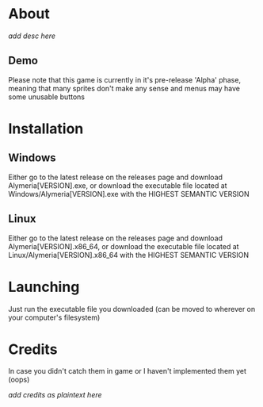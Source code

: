 # About

*add desc here*

## Demo
Please note that this game is currently in it's pre-release 'Alpha' phase, meaning that many sprites don't make any sense and menus may have some unusable buttons

# Installation

## Windows

Either go to the latest release on the releases page and download Alymeria[VERSION].exe, or download the executable file located at Windows/Alymeria[VERSION].exe with the HIGHEST SEMANTIC VERSION

## Linux
Either go to the latest release on the releases page and download Alymeria[VERSION].x86_64, or download the executable file located at Linux/Alymeria[VERSION].x86_64 with the HIGHEST SEMANTIC VERSION

# Launching

Just run the executable file you downloaded (can be moved to wherever on your computer's filesystem)

# Credits
In case you didn't catch them in game or I haven't implemented them yet (oops)

*add credits as plaintext here*
